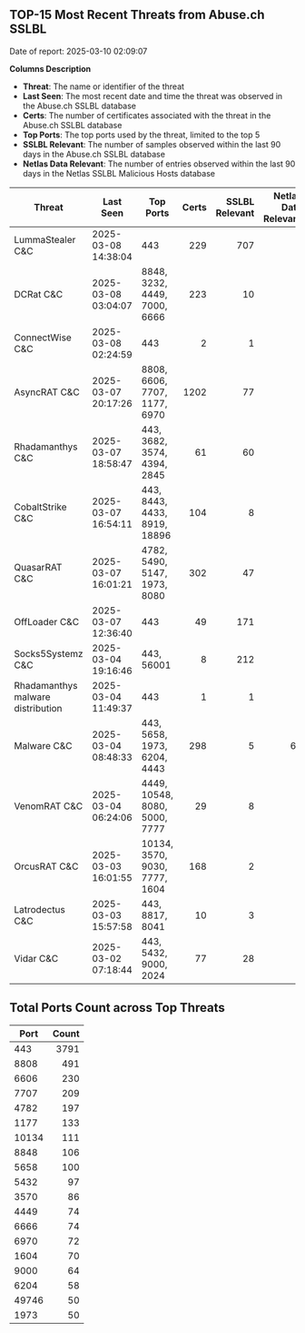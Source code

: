 ## TOP-15 Most Recent Threats from Abuse.ch SSLBL
Date of report: 2025-03-10 02:09:07

**Columns Description**
- **Threat**: The name or identifier of the threat
- **Last Seen**: The most recent date and time the threat was observed in the Abuse.ch SSLBL database
- **Certs**: The number of certificates associated with the threat in the Abuse.ch SSLBL database
- **Top Ports**: The top ports used by the threat, limited to the top 5
- **SSLBL Relevant**: The number of samples observed within the last 90 days in the Abuse.ch SSLBL database
- **Netlas Data Relevant**: The number of entries observed within the last 90 days in the Netlas SSLBL Malicious Hosts database



| Threat                     | Last Seen           | Top Ports          | Certs        | SSLBL Relevant   | Netlas Data Relevant  |
|----------------------------|---------------------|--------------------|-------------:|-----------------:|----------------------:|
| LummaStealer C&C           | 2025-03-08 14:38:04 | 443 | 229 | 707 | 0 |
| DCRat C&C                  | 2025-03-08 03:04:07 | 8848, 3232, 4449, 7000, 6666 | 223 | 10 | 0 |
| ConnectWise C&C            | 2025-03-08 02:24:59 | 443 | 2 | 1 | 0 |
| AsyncRAT C&C               | 2025-03-07 20:17:26 | 8808, 6606, 7707, 1177, 6970 | 1202 | 77 | 0 |
| Rhadamanthys C&C           | 2025-03-07 18:58:47 | 443, 3682, 3574, 4394, 2845 | 61 | 60 | 0 |
| CobaltStrike C&C           | 2025-03-07 16:54:11 | 443, 8443, 4433, 8919, 18896 | 104 | 8 | 5 |
| QuasarRAT C&C              | 2025-03-07 16:01:21 | 4782, 5490, 5147, 1973, 8080 | 302 | 47 | 0 |
| OffLoader C&C              | 2025-03-07 12:36:40 | 443 | 49 | 171 | 1 |
| Socks5Systemz C&C          | 2025-03-04 19:16:46 | 443, 56001 | 8 | 212 | 6 |
| Rhadamanthys malware distribution | 2025-03-04 11:49:37 | 443 | 1 | 1 | 0 |
| Malware C&C                | 2025-03-04 08:48:33 | 443, 5658, 1973, 6204, 4443 | 298 | 5 | 64 |
| VenomRAT C&C               | 2025-03-04 06:24:06 | 4449, 10548, 8080, 5000, 7777 | 29 | 8 | 0 |
| OrcusRAT C&C               | 2025-03-03 16:01:55 | 10134, 3570, 9030, 7777, 1604 | 168 | 2 | 0 |
| Latrodectus C&C            | 2025-03-03 15:57:58 | 443, 8817, 8041 | 10 | 3 | 0 |
| Vidar C&C                  | 2025-03-02 07:18:44 | 443, 5432, 9000, 2024 | 77 | 28 | 5 |

## Total Ports Count across Top Threats
| Port       | Count      |
|------------|-----------:|
| 443 | 3791 |
| 8808 | 491 |
| 6606 | 230 |
| 7707 | 209 |
| 4782 | 197 |
| 1177 | 133 |
| 10134 | 111 |
| 8848 | 106 |
| 5658 | 100 |
| 5432 | 97 |
| 3570 | 86 |
| 4449 | 74 |
| 6666 | 74 |
| 6970 | 72 |
| 1604 | 70 |
| 9000 | 64 |
| 6204 | 58 |
| 49746 | 50 |
| 1973 | 50 |